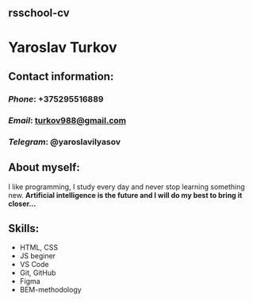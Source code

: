 ## rsschool-cv

# **Yaroslav Turkov**

## Contact information:
### *Phone*: +375295516889
### *Email*: turkov988@gmail.com
### *Telegram*: @yaroslavilyasov


## About myself:
I like programming, I study every day and never stop learning something new.
**Artificial intelligence is the future and I will do my best to bring it closer...**

## Skills:
* HTML, CSS
* JS beginer
* VS Code
* Git, GitHub
* Figma
* BEM-methodology